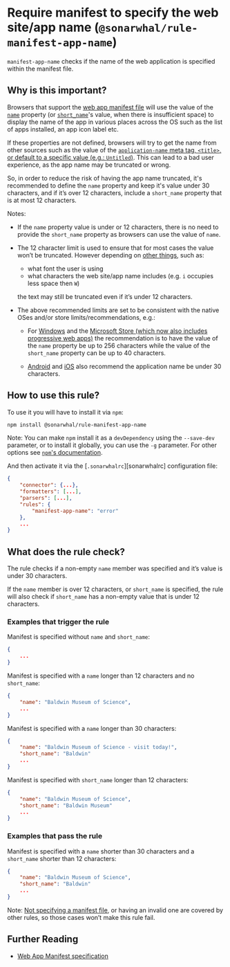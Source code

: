 # Require manifest to specify the web site/app name (`@sonarwhal/rule-manifest-app-name`)

`manifest-app-name` checks if the name of the web application is
specified within the manifest file.

## Why is this important?

Browsers that support the [web app manifest file][manifest spec] will
use the value of the [`name`][manifest name] property (or
[`short_name`][manifest short_name]'s value, when there is insufficient
space) to display the name of the app in various places across the OS
such as the list of apps installed, an app icon label etc.

If these properties are not defined, browsers will try to get the name
from other sources such as the value of the [`application-name` meta tag,
`<title>`, or default to a specific value (e.g.: `Untitled`)][manifest
metadata]. This can lead to a bad user experience, as the app name may
be truncated or wrong.

So, in order to reduce the risk of having the app name truncated, it's
recommended to define the `name` property and keep it's value under 30
characters, and if it’s over 12 characters, include a `short_name`
property that is at most 12 characters.

Notes:

* If the `name` property value is under or 12 characters, there is
  no need to provide the `short_name` property as browsers can use
  the value of `name`.

* The 12 character limit is used to ensure that for most cases the
  value won’t be truncated. However depending on [other
  things][sonarwhal issue], such as:

  * what font the user is using
  * what characters the web site/app name includes (e.g. `i` occupies
    less space then `W`)

  the text may still be truncated even if it’s under 12 characters.

* The above recommended limits are set to be consistent with the native
  OSes and/or store limits/recommendations, e.g.:

  * For [Windows][windows] and the [Microsoft Store (which now also
    includes progressive web apps)][microsoft store] the recommendation
    is to have the value of the `name` property be up to 256 characters
    while the value of the `short_name` property can be up to 40 characters.

  * [Android][android] and [iOS][ios] also recommend the application
    name be under 30 characters.

## How to use this rule?

To use it you will have to install it via `npm`:

```bash
npm install @sonarwhal/rule-manifest-app-name
```

Note: You can make `npm` install it as a `devDependency` using the `--save-dev`
parameter, or to install it globally, you can use the `-g` parameter. For
other options see
[`npm`'s documentation](https://docs.npmjs.com/cli/install).

And then activate it via the [`.sonarwhalrc`][sonarwhalrc]
configuration file:

```json
{
    "connector": {...},
    "formatters": [...],
    "parsers": [...],
    "rules": {
        "manifest-app-name": "error"
    },
    ...
}
```

## What does the rule check?

The rule checks if a non-empty `name` member was specified and it’s
value is under 30 characters.

If the `name` member is over 12 characters, or `short_name` is
specified, the rule will also check if `short_name` has a non-empty
value that is under 12 characters.

### Examples that **trigger** the rule

Manifest is specified without `name` and `short_name`:

```json
{
    ...
}
```

Manifest is specified with a `name` longer than 12 characters
and no `short_name`:

```json
{
    "name": "Baldwin Museum of Science",
    ...
}
```

Manifest is specified with a `name` longer than 30 characters:

```json
{
    "name": "Baldwin Museum of Science - visit today!",
    "short_name": "Baldwin"
    ...
}
```

Manifest is specified with `short_name` longer than 12 characters:

```json
{
    "name": "Baldwin Museum of Science",
    "short_name": "Baldwin Museum"
    ...
}
```

### Examples that **pass** the rule

Manifest is specified with a `name` shorter than 30 characters
and a `short_name` shorter than 12 characters:

```json
{
    "name": "Baldwin Museum of Science",
    "short_name": "Baldwin"
    ...
}
```

Note: [Not specifying a manifest file](manifest-exists.md), or having
an invalid one are covered by other rules, so those cases won’t make
this rule fail.

## Further Reading

* [Web App Manifest specification][manifest spec]

<!-- Link labels: -->

[android]: https://support.google.com/googleplay/android-developer/answer/113469?hl=en#store_listing
[ios]: https://developer.apple.com/app-store/product-page/
[manifest metadata]: https://w3c.github.io/manifest/#authority-of-the-manifest%27s-metadata
[manifest name]: https://w3c.github.io/manifest/#name-member
[manifest short_name]: https://w3c.github.io/manifest/#short_name-member
[manifest spec]: https://w3c.github.io/manifest/
[microsoft store]: https://www.windowscentral.com/first-batch-windows-10-progressive-web-apps-here
[sonarwhal issue]: https://github.com/sonarwhal/sonarwhal/issues/136
[windows]: https://blogs.windows.com/msedgedev/2018/02/06/welcoming-progressive-web-apps-edge-windows-10/

